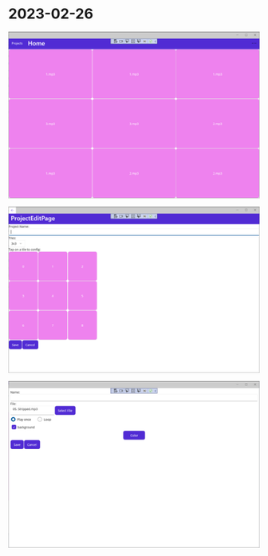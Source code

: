 # 2023-02-26

![Windows Main](2023-02-26-Windows-Main.png)

![Windows Project Editor](2023-02-26-Windows-ProjectEditor.png)

![Windows Act Editor](2023-02-26-Windows-ActEditor.png)
